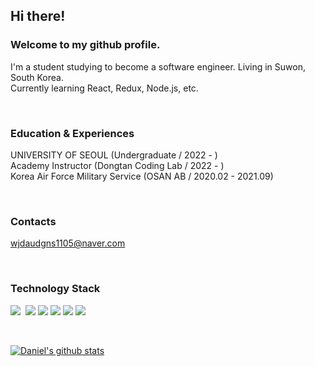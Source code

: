 ## Hi there!

### Welcome to my github profile.
I'm a student studying to become a software engineer. Living in Suwon, South Korea.   
Currently learning React, Redux, Node.js, etc.

<br/>

### Education & Experiences
UNIVERSITY OF SEOUL (Undergraduate / 2022 - )   
Academy Instructor (Dongtan Coding Lab / 2022 - )   
Korea Air Force Military Service (OSAN AB / 2020.02 - 2021.09)   

<br/>

### Contacts
wjdaudgns1105@naver.com

<br/>

### Technology Stack
<img src="https://img.shields.io/badge/javascript-F7DF1E?style=for-the-badge&logo=javascript&logoColor=black">&nbsp;&nbsp;<img src="https://img.shields.io/badge/html-E34F26?style=for-the-badge&logo=html5&logoColor=white">
<img src="https://img.shields.io/badge/css-1572B6?style=for-the-badge&logo=css3&logoColor=white">
<img src="https://img.shields.io/badge/react-61DAFB?style=for-the-badge&logo=react&logoColor=black">
<img src="https://img.shields.io/badge/github-181717?style=for-the-badge&logo=github&logoColor=white">
<img src="https://img.shields.io/badge/python-232F3E?style=for-the-badge&logo=python&logoColor=white">

<br/>

[![Daniel's github stats](https://github-readme-stats.vercel.app/api?username=JeongMyeonghoon1105)](https://github.com/JeongMyeonghoon1105/github-readme-stats)

<br/>

<!--
**JeongMyeonghoon1105/JeongMyeonghoon1105** is a ✨ _special_ ✨ repository because its `README.md` (this file) appears on your GitHub profile.

Here are some ideas to get you started:

- 🔭 I’m currently working on ...
- 🌱 I’m currently learning ...
- 👯 I’m looking to collaborate on ...
- 🤔 I’m looking for help with ...
- 💬 Ask me about ...
- 📫 How to reach me: ...
- 😄 Pronouns: ...
- ⚡ Fun fact: ...
-->
